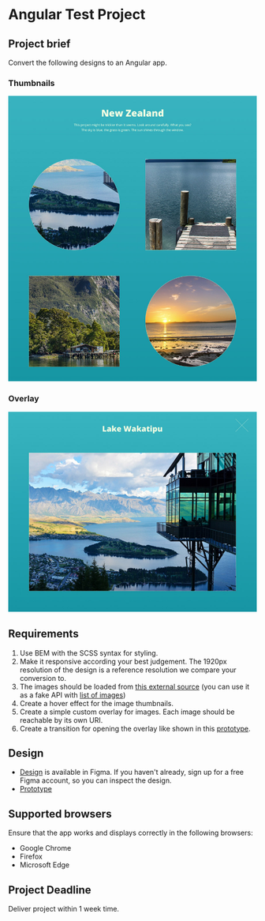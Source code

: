 Angular Test Project
======================

## Project brief
Convert the following designs to an Angular app.

### Thumbnails
![Xfive Gallery Test Thumbnails](xfive-front-end-test-thumbs.jpg)

### Overlay
![Xfive Gallery Test Overlay](xfive-front-end-test-overlay.jpg)

## Requirements
1. Use BEM with the SCSS syntax for styling.
1. Make it responsive according your best judgement. The 1920px resolution of the design is a reference resolution we compare your conversion to.
1. The images should be loaded from [this external source](https://github.com/xfiveco/mock-api-images) (you can use it as a fake API with [list of images](https://raw.githubusercontent.com/xfiveco/mock-api-images/main/images.json))
1. Create a hover effect for the image thumbnails.
1. Create a simple custom overlay for images. Each image should be reachable by its own URI.
1. Create a transition for opening the overlay like shown in this [prototype](https://www.figma.com/proto/XmLxW928QcDblZul5dGpLM/Xfive-Gallery-Test?node-id=1%3A2&viewport=73%2C86%2C0.5&scaling=min-zoom).


## Design
- [Design](https://www.figma.com/file/XmLxW928QcDblZul5dGpLM/Xfive-Gallery-Test) is available in Figma. If you haven't already, sign up for a free Figma account, so you can inspect the design.
- [Prototype](https://www.figma.com/proto/XmLxW928QcDblZul5dGpLM/Xfive-Gallery-Test?node-id=1%3A2&viewport=73%2C86%2C0.5&scaling=min-zoom)

## Supported browsers
Ensure that the app works and displays correctly in the following browsers:

- Google Chrome
- Firefox
- Microsoft Edge

## Project Deadline
Deliver project within 1 week time.


